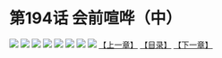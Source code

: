 # 第194话 会前喧哗（中）
![](https://mhpic.xiaomingtaiji.net/comic/D/斗破苍穹拆分版/194话/1.jpg-zymk.middle.webp)
![](https://mhpic.xiaomingtaiji.net/comic/D/斗破苍穹拆分版/194话/2.jpg-zymk.middle.webp)
![](https://mhpic.xiaomingtaiji.net/comic/D/斗破苍穹拆分版/194话/3.jpg-zymk.middle.webp)
![](https://mhpic.xiaomingtaiji.net/comic/D/斗破苍穹拆分版/194话/4.jpg-zymk.middle.webp)
![](https://mhpic.xiaomingtaiji.net/comic/D/斗破苍穹拆分版/194话/5.jpg-zymk.middle.webp)
![](https://mhpic.xiaomingtaiji.net/comic/D/斗破苍穹拆分版/194话/6.jpg-zymk.middle.webp)
![](https://mhpic.xiaomingtaiji.net/comic/D/斗破苍穹拆分版/194话/7.jpg-zymk.middle.webp)
![](https://mhpic.xiaomingtaiji.net/comic/D/斗破苍穹拆分版/194话/8.jpg-zymk.middle.webp)
[【上一章】](./193.md)
[【目录】](./README.md)
[【下一章】](./195.md)
